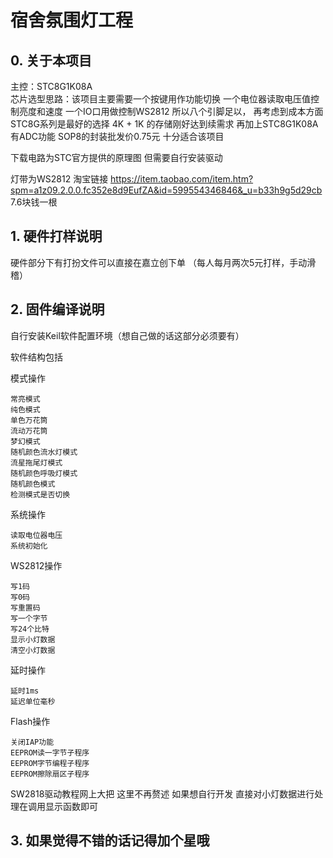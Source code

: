 # 宿舍氛围灯工程

## 0. 关于本项目
主控：STC8G1K08A    
芯片选型思路：该项目主要需要一个按键用作功能切换 一个电位器读取电压值控制亮度和速度 一个IO口用做控制WS2812  所以八个引脚足以，
再考虑到成本方面    STC8G系列是最好的选择   4K + 1K 的存储刚好达到续需求 再加上STC8G1K08A有ADC功能  SOP8的封装批发价0.75元  十分适合该项目

下载电路为STC官方提供的原理图   但需要自行安装驱动

灯带为WS2812    淘宝链接        https://item.taobao.com/item.htm?spm=a1z09.2.0.0.fc352e8d9EufZA&id=599554346846&_u=b33h9g5d29cb         7.6块钱一根

## 1. 硬件打样说明

硬件部分下有打扮文件可以直接在嘉立创下单    （每人每月两次5元打样，手动滑稽）

## 2. 固件编译说明
自行安装Keil软件配置环境（想自己做的话这部分必须要有）

软件结构包括  
    
模式操作  

    常亮模式 
    纯色模式  
    单色万花筒  
    流动万花筒  
    梦幻模式  
    随机颜色流水灯模式  
    流星拖尾灯模式  
    随机颜色呼吸灯模式  
    随机颜色模式  
    检测模式是否切换  
系统操作  

    读取电位器电压  
    系统初始化  
WS2812操作  

    写1码  
    写0码  
    写重置码  
    写一个字节  
    写24个比特  
    显示小灯数据  
    清空小灯数据  
延时操作  

    延时1ms  
    延迟单位毫秒  
Flash操作  

    关闭IAP功能  
    EEPROM读一字节子程序  
    EEPROM字节编程子程序  
    EEPROM擦除扇区子程序  
    


SW2818驱动教程网上大把  这里不再赘述
如果想自行开发
直接对小灯数据进行处理在调用显示函数即可

## 3. 如果觉得不错的话记得加个星哦
